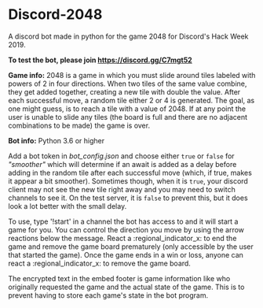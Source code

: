 # Discord-2048
A discord bot made in python for the game 2048 for Discord's Hack Week 2019.

**To test the bot, please join https://discord.gg/C7mgt52**


**Game info:**
2048 is a game in which you must slide around tiles labeled with powers of 2 in four directions. When two tiles of the same value combine, they get added together, creating a new tile with double the value. After each successful move, a random tile either 2 or 4 is generated. The goal, as one might guess, is to reach a tile with a value of 2048. If at any point the user is unable to slide any tiles (the board is full and there are no adjacent combinations to be made) the game is over.

**Bot info:**
Python 3.6 or higher

Add a bot token in *bot_config.json* and choose either `true` or `false` for *"smoother"* which will determine if an await is added as a delay before adding in the random tile after each successful move (which, if true, makes it appear a bit smoother). Sometimes though, when it is `true`, your discord client may not see the new tile right away and you may need to switch channels to see it. On the test server, it is `false` to prevent this, but it does look a lot better with the small delay.

To use, type '!start' in a channel the bot has access to and it will start a game for you. You can control the direction you move by using the arrow reactions below the message. React a :regional_indicator_x: to end the game and remove the game board prematurely (only accessible by the user that started the game). Once the game ends in a win or loss, anyone can react a :regional_indicator_x: to remove the game board.

The encrypted text in the embed footer is game information like who originally requested the game and the actual state of the game. This is to prevent having to store each game's state in the bot program.
